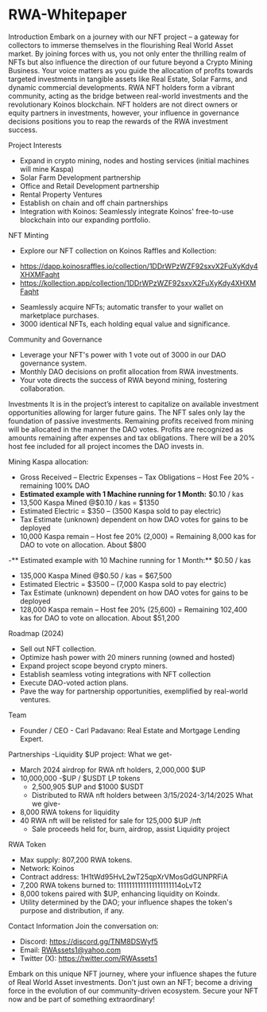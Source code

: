 # RWA-Whitepaper

Introduction
Embark on a journey with our NFT project – a gateway for collectors to immerse themselves in the flourishing Real World Asset market. By joining forces with us, you not only enter the thrilling realm of NFTs but also influence the direction of our future beyond a Crypto Mining Business. Your voice matters as you guide the allocation of profits towards targeted investments in tangible assets like Real Estate, Solar Farms, and dynamic commercial developments.
RWA NFT holders form a vibrant community, acting as the bridge between real-world investments and the revolutionary Koinos blockchain. NFT holders are not direct owners or equity partners in investments, however, your influence in governance decisions positions you to reap the rewards of the RWA investment success.

Project Interests
- Expand in crypto mining, nodes and hosting services (initial machines will mine Kaspa)
- Solar Farm Development partnership
- Office and Retail Development partnership
- Rental Property Ventures
- Establish on chain and off chain partnerships
- Integration with Koinos: Seamlessly integrate Koinos' free-to-use blockchain into our expanding portfolio.

NFT Minting
- Explore our NFT collection on Koinos Raffles and Kollection:
*	https://dapp.koinosraffles.io/collection/1DDrWPzWZF92sxvX2FuXyKdy4XHXMFaqht
*	https://kollection.app/collection/1DDrWPzWZF92sxvX2FuXyKdy4XHXMFaqht
- Seamlessly acquire NFTs; automatic transfer to your wallet on marketplace purchases.
- 3000 identical NFTs, each holding equal value and significance.

Community and Governance
- Leverage your NFT's power with 1 vote out of 3000 in our DAO governance system.
- Monthly DAO decisions on profit allocation from RWA investments.
- Your vote directs the success of RWA beyond mining, fostering collaboration.

Investments
It is in the project’s interest to capitalize on available investment opportunities allowing for larger future gains.  The NFT sales only lay the foundation of passive investments.  Remaining profits received from mining will be allocated in the manner the DAO votes.  Profits are recognized as amounts remaining after expenses and tax obligations.  There will be a 20% host fee included for all project incomes the DAO invests in.

Mining Kaspa allocation:
- Gross Received – Electric Expenses – Tax Obligations – Host Fee 20% - remaining 100% DAO
- **Estimated example with 1 Machine running for 1 Month:** $0.10 / kas
- 13,500 Kaspa Mined @$0.10 / kas = $1350
- Estimated Electric = $350 – (3500 Kaspa sold to pay electric)
- Tax Estimate (unknown) dependent on how DAO votes for gains to be deployed
- 10,000 Kaspa remain – Host fee 20% (2,000) =  Remaining 8,000 kas for DAO to vote on allocation. About $800


-** Estimated example with 10 Machine running for 1 Month:** $0.50 / kas
- 135,000 Kaspa Mined @$0.50 / kas = $67,500
- Estimated Electric = $3500 – (7,000 Kaspa sold to pay electric)
- Tax Estimate (unknown) dependent on how DAO votes for gains to be deployed
- 128,000 Kaspa remain – Host fee 20% (25,600) = Remaining 102,400 kas for DAO to vote on allocation. About $51,200

Roadmap (2024)
- Sell out NFT collection.
- Optimize hash power with 20 miners running (owned and hosted)
- Expand project scope beyond crypto miners.
- Establish seamless voting integrations with NFT collection
- Execute DAO-voted action plans.
- Pave the way for partnership opportunities, exemplified by real-world ventures.


Team
- Founder / CEO - Carl Padavano: Real Estate and Mortgage Lending Expert.

Partnerships
-Liquidity $UP project:
	What we get-
 - March 2024 airdrop for RWA nft holders, 2,000,000 $UP
 - 10,000,000 -$UP / $USDT LP tokens
 	- 2,500,905 $UP and $1000 $USDT
  	- Distributed to RWA nft holders between 3/15/2024-3/14/2025
What we give-
- 8,000 RWA tokens for liquidity
- 40 RWA nft will be relisted for sale for 125,000 $UP /nft
	- Sale proceeds held for, burn, airdrop, assist Liquidity project


RWA Token
- Max supply: 807,200 RWA tokens.
- Network: Koinos
- Contract address: 1H1tWd95HvL2wT25qpXrVMosGdGUNPRFiA
- 7,200 RWA tokens burned to:  1111111111111111111114oLvT2
- 8,000 tokens paired with $UP, enhancing liquidity on Koindx. 
- Utility determined by the DAO; your influence shapes the token's purpose and distribution, if any.



Contact Information
Join the conversation on:
- Discord: https://discord.gg/TNM8DSWyf5
- Email: RWAssets1@yahoo.com
- Twitter (X): https://twitter.com/RWAssets1

Embark on this unique NFT journey, where your influence shapes the future of Real World Asset investments. Don't just own an NFT; become a driving force in the evolution of our community-driven ecosystem. Secure your NFT now and be part of something extraordinary!

